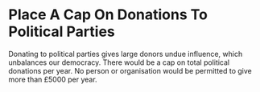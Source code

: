 Place A Cap On Donations To Political Parties
=============================================

Donating to political parties gives large donors undue influence, which 
unbalances our democracy. There would be a cap on total political 
donations per year. No person or organisation would be permitted to give 
more than £5000 per year. 